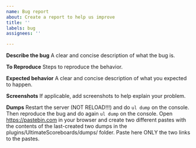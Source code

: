 ```yaml
---
name: Bug report
about: Create a report to help us improve
title: ''
labels: bug
assignees: ''

---
```


**Describe the bug**
A clear and concise description of what the bug is.

**To Reproduce**
Steps to reproduce the behavior.

**Expected behavior**
A clear and concise description of what you expected to happen.

**Screenshots**
If applicable, add screenshots to help explain your problem.

**Dumps**
Restart the server (NOT RELOAD!!!) and do `ul dump` on the console. Then reproduce the bug and do again `ul dump` on the console. Open https://pastebin.com in your browser and create two different pastes with the contents of the last-created two dumps in the plugins/UltimateScoreboards/dumps/ folder. Paste here ONLY the two links to the pastes.
